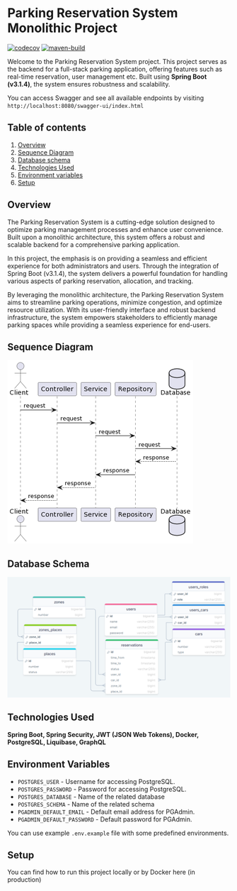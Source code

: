 # Parking Reservation System Monolithic Project

[![codecov](https://codecov.io/gh/OlegRyazancev/ParkME_Server/graph/badge.svg?token=VKDE6V1J7Q)](https://codecov.io/gh/OlegRyazancev/ParkME_Server)
[![maven-build](https://github.com/OlegRyazancev/ParkME_Server/actions/workflows/maven-build.yml/badge.svg?branch=master)](https://github.com/OlegRyazancev/ParkME_Server/actions/workflows/maven-build.yml)


Welcome to the Parking Reservation System project. This project serves as the
backend for a full-stack
parking application, offering features such as real-time reservation, user
management etc. Built using **Spring Boot (v3.1.4)**, the system
ensures robustness and scalability.

You can access Swagger and see all available endpoints by
visiting `http://localhost:8080/swagger-ui/index.html`

## Table of contents

1. [Overview](#overview)
2. [Sequence Diagram](#sequence-diagram)
3. [Database schema](#database-schema)
4. [Technologies Used](#technologies-used)
5. [Environment variables](#environment-variables)
6. [Setup](#setup)

## Overview

The Parking Reservation System is a cutting-edge solution designed to optimize
parking management processes and enhance user convenience. Built upon a
monolithic architecture, this system offers a robust and scalable backend for a
comprehensive parking application.

In this project, the emphasis is on providing a seamless and efficient
experience for both administrators and users. Through the integration of Spring
Boot (v3.1.4), the system delivers a powerful foundation for handling various
aspects of parking reservation, allocation, and tracking.

By leveraging the monolithic architecture, the Parking Reservation System aims
to streamline parking operations, minimize congestion, and optimize resource
utilization. With its user-friendly interface and robust backend infrastructure,
the system empowers stakeholders to efficiently manage parking spaces while
providing a seamless experience for end-users.

## Sequence Diagram

![Sequence Diagram](/docs/sequence_diagram.png)

## Database Schema

![Database Schema](docs/db_schema.png)

## Technologies Used

**Spring Boot, Spring Security, JWT (JSON Web Tokens), Docker, PostgreSQL, Liquibase, GraphQL**

## Environment Variables

- `POSTGRES_USER` - Username for accessing PostgreSQL.
- `POSTGRES_PASSWORD` - Password for accessing PostgreSQL.
- `POSTGRES_DATABASE` - Name of the related database
- `POSTGRES_SCHEMA` - Name of the related schema
- `PGADMIN_DEFAULT_EMAIL` - Default email address for PGAdmin.
- `PGADMIN_DEFAULT_PASSWORD` - Default password for PGAdmin.

You can use example `.env.example` file with some predefined environments.

## Setup

You can find how to run this project locally or by Docker here (in production)
